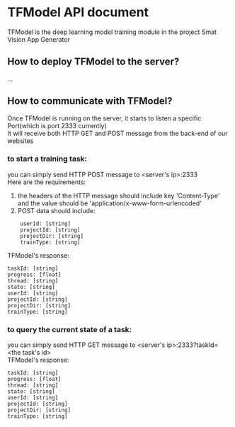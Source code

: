 # TFModel API document
TFModel is the deep learning model training module in the project Smat Vision App Generator  
## How to deploy TFModel to the server?
...
## How to communicate with TFModel?
Once TFModel is running on the server, it starts to listen a specific Port(which is port 2333 currently)  
It will receive both HTTP GET and POST message from the back-end of our websites  
### to start a training task:
you can simply send HTTP POST message to <server's ip>:2333  
Here are the requirements:  
1. the headers of the HTTP message should include key 'Content-Type' and the value should be 'application/x-www-form-urlencoded'  
2. POST data should include:
```  
    userId: [string]  
    projectId: [string]  
    projectDir: [string]  
    trainType: [string]  
```   
TFModel's response:  
```
taskId: [string]  
progress: [float] 
thread: [string]  
state: [string]   
userId: [string]  
projectId: [string]  
projectDir: [string]  
trainType: [string] 
```
### to query the current state of a task:
you can simply send HTTP GET message to <server's ip>:2333?taskId=<the task's id>  
TFModel's response:
```
taskId: [string]  
progress: [float] 
thread: [string]  
state: [string]   
userId: [string]  
projectId: [string]  
projectDir: [string]  
trainType: [string] 
```